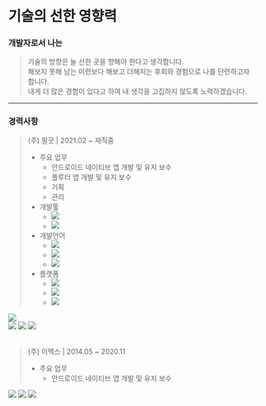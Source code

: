 # 기술의 선한 영향력

### 개발자로서 나는
> 기술의 방향은 늘 선한 곳을 향해야 한다고 생각합니다.<br/>
> 해보지 못해 남는 미련보다 해보고 더해지는 후회와 경험으로 나를 단련하고자 합니다.<br/>
> 내게 더 많은 경험이 있다고 하여 내 생각을 고집하지 않도록 노력하겠습니다.<br/>
------------------------------------------------------------------------------------------------------------------------
### 경력사항
> (주) 필굿 | 2021.02 ~ 재직중<br/>
> + 주요 업무  <br/> 
>   - 안드로이드 네이티브 앱 개발 및 유지 보수 <br/>
>   - 플루터 앱 개발 및 유지 보수<br/>
>   - 기획<br/>
>   - 관리<br/>
> + 개발툴 <br />
>   - <img src="https://img.shields.io/badge/Android Studio-3DDC84?style=flat-square&logo=AndroidStudio&logoColor=white"/>  
>   - <img src="https://img.shields.io/badge/Xcode-147EFB?style=flat-square&logo=Xcode&logoColor=white"/> 
> + 개발언어 <br />
>   - <img src="https://img.shields.io/badge/Kotlin-7F52FF?style=flat-square&logo=Kotlin&logoColor=white"/>
>   - <img src="https://img.shields.io/badge/Dart-0175C2?style=flat-square&logo=Dart&logoColor=white"/>
>   - <img src="https://img.shields.io/badge/Swift-F05138?style=flat-square&logo=Swift&logoColor=white"/>  
> + 플랫폼 <br />
>   - <img src="https://img.shields.io/badge/Android-3DDC84?style=flat-square&logo=Android&logoColor=white"/> 
>   - <img src="https://img.shields.io/badge/Flutter-02569B?style=flat-square&logo=Flutter&logoColor=white"/> 
>   - <img src="https://img.shields.io/badge/iOS-000000?style=flat-square&logo=iOS&logoColor=white"/> 
<div>
  <img src="https://img.shields.io/badge/Firebase-FFCA28?style=flat-square&logo=Firebase&logoColor=white"/> 
  <br/>
  <img src="https://img.shields.io/badge/Arduino-00979D?style=flat-square&logo=arduino&logoColor=white"/>
  <img src="https://img.shields.io/badge/Notion-000000?style=flat-square&logo=notion&logoColor=white"/>
  <img src="https://img.shields.io/badge/GitHub-181717?style=flat-square&logo=GitHub&logoColor=white"/>
</div>
<br />

> (주) 이멕스 | 2014.05 ~ 2020.11 <br/>
> + 주요 업무
>   - 안드로이드 네이티브 앱 개발 및 유지 보수

<div>
  <img src="https://img.shields.io/badge/Android-3DDC84?style=flat-square&logo=Android&logoColor=white"/>
  <img src="https://img.shields.io/badge/GitHub-181717?style=flat-square&logo=GitHub&logoColor=white"/>
  <img src="https://img.shields.io/badge/Kotlin-7F52FF?style=flat-square&logo=Kotlin&logoColor=white"/>
</div>
